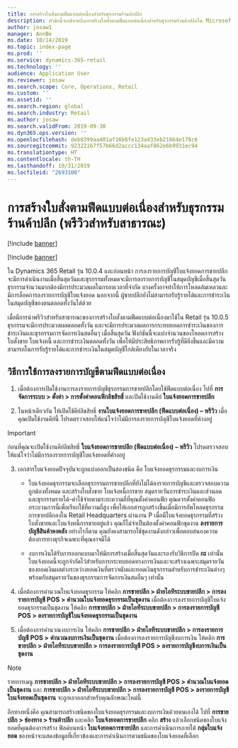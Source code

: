 ```yaml
---
title: การสร้างใบสั่งตามฟีดแบบต่อเนื่องสำหรับธุรกรรมร้านค้าปลีก
description: หัวข้อนี้จะอธิบายถึงการสร้างใบสั่งตามฟีดแบบต่อเนื่องสำหรับธุรกรรมร้านค้าปลีกใน Microsoft Dynamics 365 Retail
author: josaw1
manager: AnnBe
ms.date: 10/14/2019
ms.topic: index-page
ms.prod: ''
ms.service: dynamics-365-retail
ms.technology: ''
audience: Application User
ms.reviewer: josaw
ms.search.scope: Core, Operations, Retail
ms.custom: ''
ms.assetid: ''
ms.search.region: global
ms.search.industry: Retail
ms.author: josaw
ms.search.validFrom: 2019-09-30
ms.dyn365.ops.version: ''
ms.openlocfilehash: deb8399aa401af16b6fe123a433eb21864e178c6
ms.sourcegitcommit: 92322167f57b66d2accc134aaf862e6b9931ec94
ms.translationtype: HT
ms.contentlocale: th-TH
ms.lasthandoff: 10/31/2019
ms.locfileid: "2693100"
---
```

# <a name="trickle-feed-based-order-creation-for-retail-store-transactions-public-preview"></a>การสร้างใบสั่งตามฟีดแบบต่อเนื่องสำหรับธุรกรรมร้านค้าปลีก (พรีวิวสำหรับสาธารณะ)

[!include [banner](includes/banner.md)]

[!include [banner](includes/preview-banner.md)]

ใน Dynamics 365 Retail รุ่น 10.0.4 และก่อนหน้า การลงรายการบัญชีใบแจ้งยอดการขายปลีกจะมีการดำเนินงานเมื่อสิ้นสุดวันและธุรกรรมทั้งหมดจะมีการลงรายการบัญชีในสมุดบัญชีเมื่อสิ้นสุดวัน ธุรกรรมจำนวนมากต้องมีการประมวลผลในกรอบเวลาที่จำกัด บางครั้งอาจทำให้การโหลดล้มเหลวและมีการล็อคการลงรายการบัญชีใบแจ้งยอด นอกจากนี้ ผู้ขายปลีกยังไม่สามารถรับรู้รายได้และการชำระเงินในสมุดบัญชีของตนตลอดทั้งวันได้ด้วย

เมื่อมีการนำพรีวิวสำหรับสาธารณะของการสร้างใบสั่งตามฟีดแบบต่อเนื่องมาใช้ใน Retail รุ่น 10.0.5 ธุรกรรมจะมีการประมวลผลตลอดทั้งวัน และจะมีการประมวลผลการกระทบยอดการชำระเงินของการชำระเงินและธุรกรรมการจัดการเงินสดอื่นๆ เมื่อสิ้นสุดวัน ฟังก์ชันนี้จะแบ่งจำนวนของโหลดการสร้างใบสั่งขาย ใบแจ้งหนี้ และการชำระเงินตลอดทั้งวัน เพื่อให้มีประสิทธิภาพการรับรู้ที่ดียิ่งขึ้นและมีความสามารถในการรับรู้รายได้และการชำระเงินในสมุดบัญชีใกล้เคียงกับในเวลาจริง 


## <a name="how-to-use-trickle-feed-based-posting"></a>วิธีการใช้การลงรายการบัญชีตามฟีดแบบต่อเนื่อง
  
1. เมื่อต้องการเปิดใช้งานการลงรายการบัญชีธุรกรรมการขายปลีกโดยใช้ฟีดแบบต่อเนื่อง ไปที่ **การจัดการระบบ > ตั้งค่า > การตั้งค่าคอนฟิกลิขสิทธิ์** และปิดใช้งานคีย์ **ใบแจ้งยอดการขายปลีก**

2. ในหน้าเดียวกัน ให้เปิดใช้คีย์ลิขสิทธิ์ **งานใบแจ้งยอดการขายปลีก (ฟีดแบบต่อเนื่อง) – พรีวิว** เมื่อคุณเปิดใช้งานคีย์นี้ โปรดตรวจสอบให้แน่ใจว่าไม่มีการลงรายการบัญชีใบแจ้งยอดที่ค้างอยู่ 

> [!Important]
> ก่อนที่คุณจะเปิดใช้งานคีย์ลิขสิทธิ์ **ใบแจ้งยอดการขายปลีก (ฟีดแบบต่อเนื่อง) – พรีวิว** โปรดตรวจสอบให้แน่ใจว่าไม่มีการลงรายการบัญชีใบแจ้งยอดที่ค้างอยู่

3. เอกสารใบแจ้งยอดปัจจุบันจะถูกแบ่งออกเป็นสองชนิด คือ ใบแจ้งยอดธุรกรรมและงบการเงิน

      - ใบแจ้งยอดธุรกรรมจะเลือกธุรกรรมการขายปลีกที่ยังไม่ได้ลงรายการบัญชีและตรวจสอบความถูกต้องทั้งหมด และสร้างใบสั่งขาย ใบแจ้งหนี้การขาย สมุดรายวันการชำระเงินและส่วนลด และธุรกรรมรายได้-ค่าใช้จ่ายตามระยะความถี่ที่คุณตั้งค่าคอนฟิก คุณควรตั้งค่าคอนฟิกกระบวนการนี้เพื่อเรียกใช้ที่ความถี่สูง เพื่อให้เอกสารถูกสร้างขึ้นเมื่อมีการอัพโหลดธุรกรรมการขายปลีกลงใน Retail Headquarters ผ่านงาน P เมื่อมีใบแจ้งยอดธุรกรรมที่สร้างใบสั่งขายและใบแจ้งหนี้การขายอยู่แล้ว คุณก็ไม่จำเป็นต้องตั้งค่าคอนฟิกชุดงาน **ลงรายการบัญชีสินค้าคงคลัง** อย่างไรก็ตาม คุณยังคงสามารถใช้ชุดงานดังกล่าวเพื่อตอบสนองความต้องการทางธุรกิจเฉพาะที่คุณอาจมีได้  
      
     - งบการเงินได้รับการออกแบบมาให้มีการสร้างเมื่อสิ้นสุดวันและรองรับวิธีการปิด **กะ** เท่านั้น ใบแจ้งยอดนี้จะถูกจำกัดไว้สำหรับการกระทบยอดทางการเงินและจะสร้างเฉพาะสมุดรายวันของยอดเงินผลต่างระหว่างยอดเงินที่ตรวจนับและยอดเงินธุรกรรมสำหรับการชำระเงินต่างๆ พร้อมกับสมุดรายวันของธุรกรรมการจัดการเงินสดอื่นๆ เท่านั้น   

4. เมื่อต้องการคำนวณใบแจ้งยอดธุรกรรม ให้คลิก **การขายปลีก > ฝ่ายไอทีระบบขายปลีก > การลงรายการบัญชี POS > คำนวณใบแจ้งยอดธุรกรรมเป็นชุดงาน** เมื่อต้องการลงรายการบัญชีใบแจ้งยอดธุรกรรมเป็นชุดงาน ให้คลิก **การขายปลีก > ฝ่ายไอทีระบบขายปลีก > การลงรายการบัญชี POS > ลงรายการบัญชีใบแจ้งยอดธุรกรรมเป็นชุดงาน**

5. เมื่อต้องการคำนวณงบการเงิน ให้คลิก **การขายปลีก > ฝ่ายไอทีระบบขายปลีก > การลงรายการบัญชี POS > คำนวณงบการเงินเป็นชุดงาน** เมื่อต้องการลงรายการบัญชีงบการเงิน ให้คลิก **การขายปลีก > ฝ่ายไอทีระบบขายปลีก > การลงรายการบัญชี POS > ลงรายการบัญชีงบการเงินเป็นชุดงาน**

> [!NOTE]
> รายการเมนู **การขายปลีก > ฝ่ายไอทีระบบขายปลีก > การลงรายการบัญชี POS > คำนวณใบแจ้งยอดเป็นชุดงาน** และ **การขายปลีก > ฝ่ายไอทีระบบขายปลีก > การลงรายการบัญชี POS > ลงรายการบัญชีใบแจ้งยอดเป็นชุดงาน** จะถูกเอาออกสำหรับคุณลักษณะใหม่นี้

อีกทางหนึ่งคือ คุณสามารถสร้างชนิดของใบแจ้งยอดธุรกรรมและงบการเงินด้วยตนเองได้ ไปที่ **การขายปลีก > ช่องทาง > ร้านค้าปลีก** และคลิก **ใบแจ้งยอดการขายปลีก** คลิก **สร้าง** แล้วเลือกชนิดของใบแจ้งยอดที่คุณต้องการสร้าง ฟิลด์บนหน้า **ใบแจ้งยอดการขายปลีก** และการดำเนินการภายใต้ **กลุ่มใบแจ้งยอด** ของหน้าจะแสดงข้อมูลที่เกี่ยวข้องและการดำเนินการตามชนิดของใบแจ้งยอดที่เลือก
